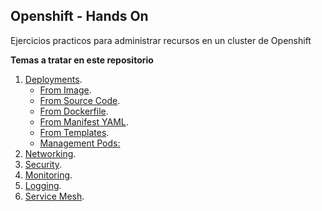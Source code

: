 ## Openshift - Hands On

Ejercicios practicos para administrar recursos en un cluster de Openshift

**Temas a tratar en este repositorio**

1. [Deployments](https://github.com/gonzaloacosta/openshift-workshop/tree/master/openshift/deployments).
    - [From Image](https://github.com/gonzaloacosta/openshift-workshop/tree/master/openshift/deployments/oc). 
    - [From Source Code](https://github.com/gonzaloacosta/openshift-workshop/tree/master/openshift/deployments/oc). 
    - [From Dockerfile](https://github.com/gonzaloacosta/openshift-workshop/tree/master/openshift/deployments/oc). 
    - [From Manifest YAML](https://github.com/gonzaloacosta/openshift-workshop/tree/master/openshift/deployments/manifest). 
    - [From Templates](https://github.com/gonzaloacosta/openshift-workshop/tree/master/openshift/deployments/templates). 
    - [Management Pods:](https://github.com/gonzaloacosta/openshift-workshop/tree/master/openshift/deployments/management)
2. [Networking](https://github.com/gonzaloacosta/openshift-workshop/tree/master/openshift/networking).
3. [Security](https://github.com/gonzaloacosta/openshift-workshop/tree/master/openshift/security).
5. [Monitoring](https://github.com/gonzaloacosta/openshift-workshop/tree/master/openshift/monitoring).
6. [Logging](https://github.com/gonzaloacosta/openshift-workshop/tree/master/openshift/logging).
7. [Service Mesh](https://github.com/gonzaloacosta/openshift-workshop/tree/master/openshift/service-mesh).
